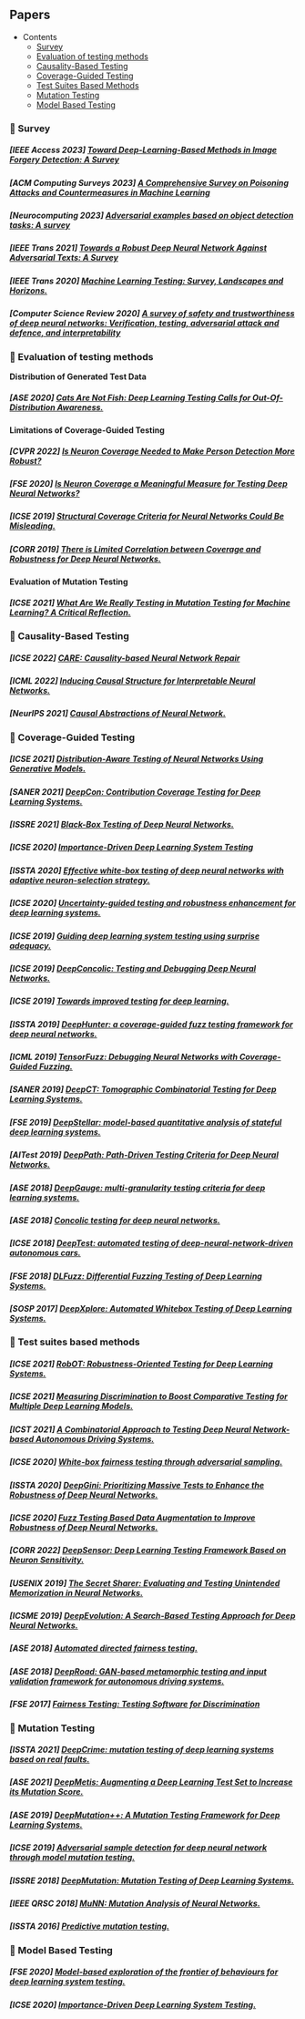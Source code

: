 ## Papers

- Contents
   * [Survey](#Survey)
   * [Evaluation of testing methods](#Evaluation-of-testing-methods)
   * [Causality-Based Testing](#Causality-Based-Testing)
   * [Coverage-Guided Testing](#Coverage-Guided-Testing)
   * [Test Suites Based Methods](#Test-cases-based-methods)  
   * [Mutation Testing](#Mutation-Testing)
   * [Model Based Testing](#Model-Based-Testing)

### 💫 Survey
##### [***IEEE Access 2023***] [*Toward Deep-Learning-Based Methods in Image Forgery Detection: A Survey*](https://ieeexplore.ieee.org/stamp/stamp.jsp?arnumber=10035377)

##### [***ACM Computing Surveys 2023***] [*A Comprehensive Survey on Poisoning Attacks and Countermeasures in Machine Learning*](https://scholar.google.co.uk/scholar?q=A+Comprehensive+Survey+on+Poisoning+Attacks+and+Countermeasures+in+Machine+Learning.&hl=zh-CN&as_sdt=0&as_vis=1&oi=scholart)

##### [***Neurocomputing 2023***] [*Adversarial examples based on object detection tasks: A survey*](https://scholar.google.co.uk/scholar?hl=zh-CN&as_sdt=0%2C5&as_vis=1&q=Adversarial+examples+based+on+object+detection+tasks%3A+A+survey.&btnG=)

##### [IEEE Trans 2021] [*Towards a Robust Deep Neural Network Against Adversarial Texts: A Survey*](https://ieeexplore.ieee.org/abstract/document/9557814)
##### [IEEE Trans 2020] [*Machine Learning Testing: Survey, Landscapes and Horizons.*](https://arxiv.org/pdf/1906.10742.pdf?ref=https://githubhelp.com)
##### [Computer Science Review 2020] [*A survey of safety and trustworthiness of deep neural networks: Verification, testing, adversarial attack and defence, and interpretability*](https://www.sciencedirect.com/science/article/abs/pii/S1574013719302527)

### 💫 Evaluation of testing methods

**Distribution of Generated Test Data**

##### [**ASE 2020**] [Cats Are Not Fish: Deep Learning Testing Calls for Out-Of-Distribution Awareness.](https://ieeexplore.ieee.org/document/9286113)

**Limitations of Coverage-Guided Testing**

##### [**CVPR 2022**] [Is Neuron Coverage Needed to Make Person Detection More Robust?](https://openaccess.thecvf.com/content/CVPR2022W/FaDE-TCV/papers/Pavlitskaya_Is_Neuron_Coverage_Needed_To_Make_Person_Detection_More_Robust_CVPRW_2022_paper.pdf)

##### [**FSE 2020**] [Is Neuron Coverage a Meaningful Measure for Testing Deep Neural Networks?](https://dl.acm.org/doi/pdf/10.1145/3368089.3409754)

##### [**ICSE 2019**] [Structural Coverage Criteria for Neural Networks Could Be Misleading.](https://ieeexplore.ieee.org/document/8805667)

##### [**CORR 2019**] [There is Limited Correlation between Coverage and Robustness for Deep Neural Networks.](https://arxiv.org/pdf/1911.05904.pdf)

**Evaluation of Mutation Testing**
##### [**ICSE 2021**] [What Are We Really Testing in Mutation Testing for Machine Learning? A Critical Reflection.](https://arxiv.org/abs/2103.01341)

### 💫 Causality-Based Testing
##### [**ICSE 2022**] [CARE: Causality-based Neural Network Repair](https://arxiv.org/pdf/2204.09274.pdf)
##### [**ICML 2022**] [Inducing Causal Structure for Interpretable Neural Networks.](https://arxiv.org/abs/2112.00826)
##### [**NeurIPS 2021**] [Causal Abstractions of Neural Network.](https://proceedings.neurips.cc/paper/2021/file/4f5c422f4d49a5a807eda27434231040-Paper.pdf)

### 💫 Coverage-Guided Testing

##### [**ICSE 2021**] [Distribution-Aware Testing of Neural Networks Using Generative Models.](https://arxiv.org/pdf/2102.13602.pdf)

##### [**SANER 2021**] [DeepCon: Contribution Coverage Testing for Deep Learning Systems.](https://www.researchgate.net/publication351501735_DeepCon_Contribution_Coverage_Testing_for_Deep_Learning_Systems)

##### [**ISSRE 2021**] [Black-Box Testing of Deep Neural Networks.](https://ieeexplore.ieee.org/abstract/document/9700360)

##### [**ICSE 2020**] [Importance-Driven Deep Learning System Testing](https://arxiv.org/pdf/2002.03433.pdf)


##### [**ISSTA 2020**] [Effective white-box testing of deep neural networks with adaptive neuron-selection strategy.](https://dl.acm.org/doi/pdf/10.1145/3395363.3397346?casa_token=RZ5-zSG7tOsAAAAA:gG0PhgfkLMTCAAf1AEDQVgELqNZXCNMYPZ-bKWu61fLCVxFUsGUWMyDEAEONYAENzNhnXQmbYeeQyJ4)


##### [**ICSE 2020**] [Uncertainty-guided testing and robustness enhancement for deep learning systems. ](https://dl.acm.org/doi/pdf/10.1145/3377812.3382160?casa_token=aZMrhNOESSgAAAAA:-Ns-ulCiF_e8SCENNcvXRySgafCemKlX87A0_zbwEN7ag8UoFJ0OoyKTL5T3_47Lqw2J6CW17bE7_hw)


##### [**ICSE 2019**] [Guiding deep learning system testing using surprise adequacy.](https://arxiv.org/pdf/1808.08444.pdf)

##### [**ICSE 2019**] [DeepConcolic: Testing and Debugging Deep Neural Networks.](https://ieeexplore.ieee.org/abstract/document/8802786)

##### [**ICSE 2019**] [Towards improved testing for deep learning.](https://arxiv.org/pdf/1902.06320.pdf)

##### [**ISSTA 2019**] [DeepHunter: a coverage-guided fuzz testing framework for deep neural networks. ](https://experts.illinois.edu/en/publications/deephunter-a-coverage-guided-fuzz-testing-framework-for-deep-neur)


##### [**ICML 2019**] [TensorFuzz: Debugging Neural Networks with Coverage-Guided Fuzzing. ](http://proceedings.mlr.press/v97/odena19a/odena19a.pdf)


##### [**SANER 2019**] [DeepCT: Tomographic Combinatorial Testing for Deep Learning Systems.](http://stap.ait.kyushu-u.ac.jp/~zhao/pub/pdf/saner2019.pdf)


##### [**FSE 2019**] [DeepStellar: model-based quantitative analysis of stateful deep learning systems.](https://dl.acm.org/doi/10.1145/3338906.3338954)

##### [**AITest 2019**] [DeepPath: Path-Driven Testing Criteria for Deep Neural Networks.](https://ieeexplore.ieee.org/abstract/document/8718217)


##### [**ASE 2018**] [DeepGauge: multi-granularity testing criteria for deep learning systems.](https://arxiv.org/pdf/1803.07519.pdf)


##### [**ASE 2018**] [Concolic testing for deep neural networks.](https://dl.acm.org/doi/pdf/10.1145/3238147.3238172?casa_token=cr27tkWst80AAAAA:elNXdvTosrndr_2reBIBLhHUEQKM38i9m5kz1cvHJ_3GxPvBLnccmv_WNKhFiJBsaVtlX3jW4QpjtFc)


##### [**ICSE 2018**] [DeepTest: automated testing of deep-neural-network-driven autonomous cars.](https://dl.acm.org/doi/pdf/10.1145/3180155.3180220)


##### [**FSE 2018**] [DLFuzz: Differential Fuzzing Testing of Deep Learning Systems.](https://arxiv.org/pdf/1808.09413.pdf)


##### [**SOSP 2017**] [DeepXplore: Automated Whitebox Testing of Deep Learning Systems.](https://arxiv.org/pdf/1705.06640.pdf)

### 💫 Test suites based methods

##### [**ICSE 2021**] [RobOT: Robustness-Oriented Testing for Deep Learning Systems.](https://arxiv.org/pdf/2102.05913.pdf)

##### [**ICSE 2021**] [Measuring Discrimination to Boost Comparative Testing for Multiple Deep Learning Models.](https://arxiv.org/abs/2103.04333)

##### [**ICST 2021**] [A Combinatorial Approach to Testing Deep Neural Network-based Autonomous Driving Systems.](https://csrc.nist.gov/csrc/media/Projects/automated-combinatorial-testing-for-software/documents/CT.DNN.IWCT-21.pdf)


##### [**ICSE 2020**] [White-box fairness testing through adversarial sampling.](https://ink.library.smu.edu.sg/cgi/viewcontent.cgi?article=5635&context=sis_research)

##### [**ISSTA 2020**] [DeepGini: Prioritizing Massive Tests to Enhance the Robustness of Deep Neural Networks.](https://arxiv.org/pdf/1903.00661.pdf)

##### [**ICSE 2020**] [Fuzz Testing Based Data Augmentation to Improve Robustness of Deep Neural Networks.](https://dl.acm.org/doi/10.1145/3377811.3380415)

##### [**CORR 2022**] [DeepSensor: Deep Learning Testing Framework Based on Neuron Sensitivity.](https://arxiv.org/abs/2202.07464)

##### [**USENIX 2019**] [The Secret Sharer: Evaluating and Testing Unintended Memorization in Neural Networks.](https://www.usenix.org/system/files/sec19-carlini.pdf)

##### [**ICSME 2019**] [DeepEvolution: A Search-Based Testing Approach for Deep Neural Networks.](https://arxiv.org/abs/1909.02563)

##### [**ASE 2018**] [Automated directed fairness testing.](https://arxiv.org/pdf/1807.00468.pdf)

##### [**ASE 2018**] [DeepRoad: GAN-based metamorphic testing and input validation framework for autonomous driving systems.](https://dl.acm.org/doi/10.1145/3238147.3238187)

##### [**FSE 2017**] [Fairness Testing: Testing Software for Discrimination ](https://dl.acm.org/doi/pdf/10.1145/3106237.3106277)




### 💫 Mutation Testing

##### [**ISSTA 2021**] [DeepCrime: mutation testing of deep learning systems based on real faults.](https://dl.acm.org/doi/10.1145/3460319.3464825)


##### [**ASE 2021**] [DeepMetis: Augmenting a Deep Learning Test Set to Increase its Mutation Score.](https://arxiv.org/abs/2109.07514)


##### [**ASE 2019**] [DeepMutation++: A Mutation Testing Framework for Deep Learning Systems. ](https://dl.acm.org/doi/pdf/10.1109/ASE.2019.00126)

##### [**ICSE 2019**] [Adversarial sample detection for deep neural network through model mutation testing. ](https://arxiv.org/pdf/1812.05793.pdf?ref=https://githubhelp.com)

##### [**ISSRE 2018**] [DeepMutation: Mutation Testing of Deep Learning Systems.](https://arxiv.org/pdf/1805.05206.pdf)

##### [**IEEE QRSC 2018**] [MuNN: Mutation Analysis of Neural Networks.](https://ieeexplore.ieee.org/abstract/document/8431960)

##### [**ISSTA 2016**] [Predictive mutation testing.](https://dl.acm.org/doi/abs/10.1145/2931037.2931038)



### 💫 Model Based Testing
#####  [**FSE 2020**] [Model-based exploration of the frontier of behaviours for deep learning system testing.](https://dl.acm.org/doi/pdf/10.1145/3368089.3409730?casa_token=GrLj6n_mt10AAAAA:u9FoFIy6FWSazxZsXJ1Glo6NItges6EnTIiVjTQ9_EVathiikDbpBHaP0_BTeEyaaCP-ZxDqtBRn8iE)

#####  [**ICSE 2020**] [Importance-Driven Deep Learning System Testing.](https://arxiv.org/abs/2002.03433)
